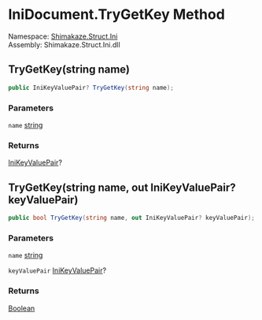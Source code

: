 # IniDocument.TryGetKey Method
Namespace: [Shimakaze.Struct.Ini](Shimakaze.Struct.Ini/Shimakaze.Struct.Ini.md)  
Assembly: Shimakaze.Struct.Ini.dll  

## TryGetKey(string name)
```csharp
public IniKeyValuePair? TryGetKey(string name);
```

### Parameters
`name` [string](//docs.microsoft.com/zh-cn/dotnet/api/system.string)


### Returns
[IniKeyValuePair](Shimakaze.Struct.Ini/IniKeyValuePair/IniKeyValuePair.md)?

## TryGetKey(string name, out IniKeyValuePair? keyValuePair)
```csharp
public bool TryGetKey(string name, out IniKeyValuePair? keyValuePair);
```

### Parameters
`name` [string](//docs.microsoft.com/zh-cn/dotnet/api/system.string)


`keyValuePair` [IniKeyValuePair](Shimakaze.Struct.Ini/IniKeyValuePair/IniKeyValuePair.md)?

### Returns
[Boolean](https://docs.microsoft.com/dotnet/api/system.Boolean)
